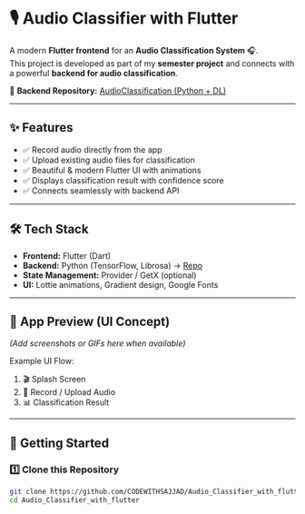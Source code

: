 # 🎙️ Audio Classifier with Flutter  

A modern **Flutter frontend** for an **Audio Classification System** 🎧.  
This project is developed as part of my **semester project** and connects with a powerful **backend for audio classification**.  

🔗 **Backend Repository:** [AudioClassification (Python + DL)](https://github.com/CODEWITHSAJJAD/AudioClassification)  

---

## ✨ Features  
- ✅ Record audio directly from the app  
- ✅ Upload existing audio files for classification  
- ✅ Beautiful & modern Flutter UI with animations  
- ✅ Displays classification result with confidence score  
- ✅ Connects seamlessly with backend API  

---

## 🛠️ Tech Stack  
- **Frontend:** Flutter (Dart)  
- **Backend:** Python (TensorFlow, Librosa) → [Repo](https://github.com/CODEWITHSAJJAD/AudioClassification)  
- **State Management:** Provider / GetX (optional)  
- **UI:** Lottie animations, Gradient design, Google Fonts  

---

## 📱 App Preview (UI Concept)  
*(Add screenshots or GIFs here when available)*  

Example UI Flow:  
1. 🎬 Splash Screen  
2. 🎤 Record / Upload Audio  
3. 📊 Classification Result  

---

## 🚀 Getting Started  

### 1️⃣ Clone this Repository  
```bash
git clone https://github.com/CODEWITHSAJJAD/Audio_Classifier_with_flutter.git
cd Audio_Classifier_with_flutter
